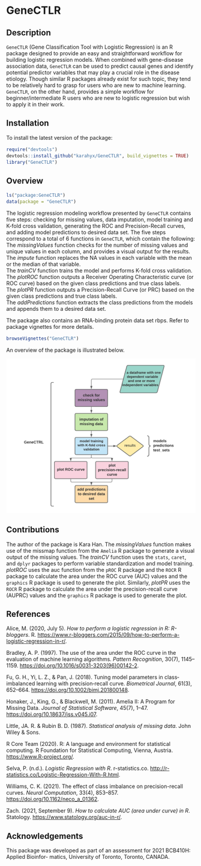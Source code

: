 
<!-- README.md is generated from README.Rmd. Please edit that file -->

# GeneCTLR

<!-- badges: start -->
<!-- badges: end -->

## Description

`GeneCTLR` (Gene Classification Tool with Logistic Regression) is an R
package designed to provide an easy and straightforward workflow for
building logistic regression models. When combined with gene-disease
association data, `GeneCTLR` can be used to predict causal genes and
identify potential predictor variables that may play a crucial role in
the disease etiology. Though similar R packages already exist for such
topic, they tend to be relatively hard to grasp for users who are new to
machine learning. `GeneCTLR`, on the other hand, provides a simple
workflow for beginner/intermediate R users who are new to logistic
regression but wish to apply it in their work.

## Installation

To install the latest version of the package:

``` r
require("devtools")
devtools::install_github("karahyx/GeneCTLR", build_vignettes = TRUE)
library("GeneCTLR")
```

## Overview

``` r
ls("package:GeneCTLR")
data(package = "GeneCTLR")
```

The logistic regression modeling workflow presented by `GeneCTLR`
contains five steps: checking for missing values, data imputation, model
training and K-fold cross validation, generating the ROC and
Precision-Recall curves, and adding model predictions to desired data
set. The five steps correspond to a total of 6 functions in `GeneCTLR`,
which contain the following:  
The *missingValues* function checks for the number of missing values and
unique values in each column, and provides a visual output for the
results.  
The *impute* function replaces the NA values in each variable with the
mean or the median of that variable.  
The *trainCV* function trains the model and performs K-fold cross
validation.  
The *plotROC* function outputs a Receiver Operating Characteristic curve
(or ROC curve) based on the given class predictions and true class
labels.  
The *plotPR* function outputs a Precision-Recall Curve (or PRC) based on
the given class predictions and true class labels.  
The *addPredictions* function extracts the class predictions from the
models and appends them to a desired data set.  

The package also contains an RNA-binding protein data set rbps. Refer to
package vignettes for more details.

``` r
browseVignettes("GeneCTLR")
```

An overview of the package is illustrated below.

![](./inst/extdata/HAN_K_A1.png)

## Contributions

The author of the package is Kara Han. The *missingValues* function
makes use of the missmap function from the `Amelia` R package to
generate a visual output of the missing values. The *trainCV* function
uses the `stats`, `caret`, and `dplyr` packages to perform variable
standardization and model training. *plotROC* uses the auc function from
the `pROC` R package and the `ROCR` R package to calculate the area
under the ROC curve (AUC) values and the `graphics` R package is used to
generate the plot. Similarly, *plotPR* uses the `ROCR` R package to
calculate the area under the precision-recall curve (AUPRC) values and
the `graphics` R package is used to generate the plot.

## References

Alice, M. (2020, July 5). *How to perform a logistic regression in R:
R-bloggers*. R.
<https://www.r-bloggers.com/2015/09/how-to-perform-a-logistic-regression-in-r/>.

Bradley, A. P. (1997). The use of the area under the ROC curve in the
evaluation of machine learning algorithms. *Pattern Recognition*, 30(7),
1145–1159. <https://doi.org/10.1016/s0031-3203(96)00142-2>.

Fu, G. H., Yi, L. Z., & Pan, J. (2018). Tuning model parameters in
class‐imbalanced learning with precision‐recall curve. *Biometrical
Journal*, 61(3), 652–664. <https://doi.org/10.1002/bimj.201800148>.

Honaker, J., King, G., & Blackwell, M. (2011). Amelia II: A Program for
Missing Data. *Journal of Statistical Software*, 45(7), 1–47.
<https://doi.org/10.18637/jss.v045.i07>.

Little, JA. R. & Rubin B. D. (1987). *Statistical analysis of missing
data*. John Wiley & Sons.

R Core Team (2020). R: A language and environment for statistical
computing. R Foundation for Statistical Computing, Vienna, Austria.
<https://www.R-project.org/>.

Selva, P. (n.d.). *Logistic Regression with R*. r-statistics.co.
<http://r-statistics.co/Logistic-Regression-With-R.html>.

Williams, C. K. (2021). The effect of class imbalance on
precision-recall curves. *Neural Computation*, 33(4), 853–857.
<https://doi.org/10.1162/neco_a_01362>.

Zach. (2021, September 9). *How to calculate AUC (area under curve) in
R*. Statology. <https://www.statology.org/auc-in-r/>.

## Acknowledgements

This package was developed as part of an assessment for 2021 BCB410H:
Applied Bioinfor- matics, University of Toronto, Toronto, CANADA.
